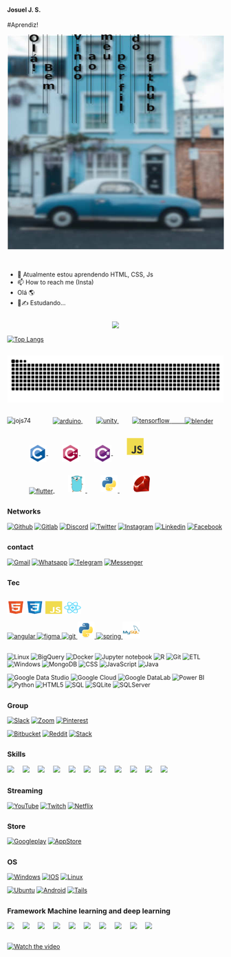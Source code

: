 #### Josuel J. S.
#Aprendiz!

<div align="left">
<img height="500em" width="600em" src= "https://github.com/jojs74/jojs74/blob/main/fa2_gi.jpg.jpg">
</div>
</br>

##

- 👀  Atualmente estou aprendendo HTML, CSS, Js
- 📫 How to reach me (Insta)</br>
- Olá 🌎
- 💭✍ Estudando... 
 
 ##
 <div align="center">
  <a href="https://github.com/jojs74">
  <img height="350em" src="https://github-readme-stats.vercel.app/api?username=jojs74&show_icons=true&theme=dark&include_all_commits=true&count_private=false"/>
</div>
 
  ![Top Langs](https://github-readme-stats.vercel.app/api/top-langs/?username=jojs74&layout=compact&theme=dark)
 
 ##

 ![](https://github.com/jojs74/jojs74/blob/output/github-contribution-grid-snake.svg)
 
 ##

<p>
    <a herf=""><img align="left" src="https://github-readme-streak-stats.herokuapp.com/?user=jojs74&theme=tokyonight_duo" alt="jojs74" /></a>
  
&nbsp;&nbsp;&nbsp;&nbsp;&nbsp;&nbsp;&nbsp;&nbsp;&nbsp;&nbsp;&nbsp;&nbsp;&nbsp;<a href="https://www.arduino.cc/" target="_blank"><img align="center" src="https://cdn.worldvectorlogo.com/logos/arduino-1.svg" alt="arduino" width="40" height="40"/> </a>
&nbsp;&nbsp;&nbsp;&nbsp;&nbsp;&nbsp;&nbsp;&nbsp;<a href="https://www.unity.com/" target="_blank"><img src="https://www.vectorlogo.zone/logos/unity3d/unity3d-icon.svg" alt="unity" width="30" height="30"/> </a>
&nbsp;&nbsp;&nbsp;&nbsp;&nbsp;&nbsp;&nbsp;&nbsp;<a href="https://www.tensorflow.org" target="_blank"><img src="https://www.vectorlogo.zone/logos/tensorflow/tensorflow-icon.svg" alt="tensorflow" width="40" height="40"/> </a> <a href="https://unity.com/" target="_blank">
&nbsp;&nbsp;&nbsp;&nbsp;&nbsp;&nbsp;&nbsp;&nbsp;<a href="https://www.blender.org/" target="_blank"><img align="center" src="https://download.blender.org/branding/community/blender_community_badge_white.svg" alt="blender" width="40" height="40"/> </a><br><br>
  
&nbsp;&nbsp;&nbsp;&nbsp;&nbsp;&nbsp;&nbsp;&nbsp;&nbsp;&nbsp;&nbsp;&nbsp;&nbsp;<a href="https://www.cprogramming.com/" target="_blank"><img align="center" src="https://raw.githubusercontent.com/devicons/devicon/master/icons/c/c-original.svg" alt="c" width="40" height="40"/> </a>
&nbsp;&nbsp;&nbsp;&nbsp;&nbsp;&nbsp;&nbsp;&nbsp;<a href="https://www.w3schools.com/cpp/" target="_blank"><img align="center" src="https://raw.githubusercontent.com/devicons/devicon/master/icons/cplusplus/cplusplus-original.svg" alt="cplusplus" width="40" height="40"/> </a>
&nbsp;&nbsp;&nbsp;&nbsp;&nbsp;&nbsp;&nbsp;&nbsp;<a href="https://www.w3schools.com/cs/" target="_blank"><img align="center" src="https://raw.githubusercontent.com/devicons/devicon/master/icons/csharp/csharp-original.svg" alt="csharp" width="40" height="40"/> </a>
&nbsp;&nbsp;&nbsp;&nbsp;&nbsp;&nbsp;&nbsp;&nbsp;<a href="https://developer.mozilla.org/en-US/docs/Web/JavaScript" target="_blank"><img src="https://raw.githubusercontent.com/devicons/devicon/master/icons/javascript/javascript-original.svg" alt="javascript" width="40" height="40"/></a><br><br>

&nbsp;&nbsp;&nbsp;&nbsp;&nbsp;&nbsp;&nbsp;&nbsp;&nbsp;&nbsp;&nbsp;&nbsp;&nbsp;<a href="https://flutter.dev" target="_blank"><img align="center" src="https://www.vectorlogo.zone/logos/flutterio/flutterio-icon.svg" alt="flutter" width="40" height="40"/> </a>
&nbsp;&nbsp;&nbsp;&nbsp;&nbsp;&nbsp;&nbsp;&nbsp;<a href="https://golang.org" target="_blank"><img src="https://raw.githubusercontent.com/devicons/devicon/master/icons/go/go-original.svg" alt="go" width="40" height="40"/> </a> 
&nbsp;&nbsp;&nbsp;&nbsp;&nbsp;&nbsp;&nbsp;&nbsp;<a href="https://www.python.org" target="_blank"><img src="https://raw.githubusercontent.com/devicons/devicon/master/icons/python/python-original.svg" alt="python" width="40" height="40"/> </a> 
&nbsp;&nbsp;&nbsp;&nbsp;&nbsp;&nbsp;&nbsp;&nbsp;<a href="https://www.ruby-lang.org/en/" target="_blank"><img src="https://raw.githubusercontent.com/devicons/devicon/master/icons/ruby/ruby-original.svg" alt="ruby" width="40" height="40"/> </a> 
<br>


##

### Networks

 [![Github](https://img.shields.io/badge/GitHub-100000?style=for-the-badge&logo=github&logoColor=white)](https://github.com/)
 [![Gitlab](https://img.shields.io/badge/GitLab-330F63?style=for-the-badge&logo=gitlab&logoColor=white)](https://gitlab.com/users/sign_in)
 [![Discord](https://img.shields.io/badge/Discord-7289DA?style=for-the-badge&logo=discord&logoColor=white)](https://discord.com/)
[![Twitter](https://img.shields.io/badge/Twitter-1DA1F2?style=for-the-badge&logo=twitter&logoColor=white)](https://twitter.com/josephf_23)
[![Instagram](https://img.shields.io/badge/Instagram-E4405F?style=for-the-badge&logo=instagram&logoColor=white)](https://www.instagram.com/job._23/)
[![Linkedin](https://img.shields.io/badge/LinkedIn-0077B5?style=for-the-badge&logo=linkedin&logoColor=white)](https://br.linkedin.com/)
[![Facebook](https://img.shields.io/badge/Facebook-1877F2?style=for-the-badge&logo=facebook&logoColor=white)](https://pt-br.facebook.com/)

##

### contact

 [![Gmail](https://img.shields.io/badge/Gmail-D14836?style=for-the-badge&logo=gmail&logoColor=white)](https://www.google.com/gmail)
 [![Whatsapp](https://img.shields.io/badge/WhatsApp-25D366?style=for-the-badge&logo=whatsapp&logoColor=white)](https://www.whatsapp.com/?lang=pt_br)
 [![Telegram](https://img.shields.io/badge/Telegram-2CA5E0?style=for-the-badge&logo=telegram&logoColor=white)](https://web.telegram.org/)
 [![Messenger](https://img.shields.io/badge/Messenger-00B2FF?style=for-the-badge&logo=messenger&logoColor=white)](https://www.messenger.com/)


##

### Tec

 <div style="display: inline_block"></br>
  
   <img align="center" alt="jojs74-HTML" height="30" width="40" src="https://raw.githubusercontent.com/devicons/devicon/master/icons/html5/html5-original.svg">
   <img align="center" alt="jojs74-CSS" height="30" width="40" src="https://raw.githubusercontent.com/devicons/devicon/master/icons/css3/css3-original.svg">
   <img align="center" alt="jojs74-Js" height="30" width="40" src="https://raw.githubusercontent.com/devicons/devicon/master/icons/javascript/javascript-plain.svg">
   <img align="center" alt="jojs74-React" height="30" width="40" src="https://raw.githubusercontent.com/devicons/devicon/master/icons/react/react-original.svg">
   </br>
   </br>
   <a href="https://angular.io" target="_blank"> <img src="https://angular.io/assets/images/logos/angular/angular.svg" alt="angular" width="40" height="40"/> </a>
   <a href="https://www.figma.com/" target="_blank"> <img src="https://www.vectorlogo.zone/logos/figma/figma-icon.svg" alt="figma" width="40" height="40"/> </a> 
   <a href="https://git-scm.com/" target="_blank"> <img src="https://www.vectorlogo.zone/logos/git-scm/git-scm-icon.svg" alt="git" width="40" height="40"/> </a>
   <a href="https://www.python.org" target="_blank"> <img src="https://raw.githubusercontent.com/devicons/devicon/master/icons/python/python-original.svg" alt="python"       width="40" height="40"/> </a> <a href="https://spring.io/" target="_blank"> <img src="https://www.vectorlogo.zone/logos/springio/springio-icon.svg" alt="spring" width="40" height="40"/> </a>
   <a href="https://www.mysql.com/" target="_blank"> <img src="https://raw.githubusercontent.com/devicons/devicon/master/icons/mysql/mysql-original-wordmark.svg" alt="mysql"      width="40" height="40"/> </a>
</div>

</br>

![Linux](https://img.shields.io/badge/-Linux-black?style=flat-square&logo=linux)
![BigQuery](https://img.shields.io/badge/BigQuery-black?style=flat-square&logo=BigQuery)
![Docker](https://img.shields.io/badge/-Docker-black?style=flat-square&logo=docker)
![Jupyter notebook](https://img.shields.io/badge/Jupyternotebook-black?style=flat-square&logo=Jupyternotebook)
![R](https://img.shields.io/badge/-R-black?style=flat-square&logo=r&logoColor=darkblue)
![Git](https://img.shields.io/badge/-Git-black?style=flat-square&logo=git)
![ETL](https://img.shields.io/badge/-ETL-black?style=flat-square&logo=ETL)
![Windows](https://img.shields.io/badge/-Windows-black?style=flat-square&logo=windows)
![MongoDB](https://img.shields.io/badge/-MongoDB-black?style=flat-square&logo=MongoDB)
![CSS](https://img.shields.io/badge/-CSS-black?style=flat-square&logo=CSS)
![JavaScript](https://img.shields.io/badge/-JavaScript-black?style=flat-square&logo=JavaScript)
![Java](https://img.shields.io/badge/-Java-black?style=flat-square&logo=Java)

![Google Data Studio](https://img.shields.io/badge/-GoogleDataStudio-black?style=flat-square&logo=google)
![Google Cloud](https://img.shields.io/badge/GoogleCloud-black?style=flat-square&logo=google-cloud)
![Google DataLab](https://img.shields.io/badge/DataLab-black?style=flat-square&logo=google-DataLab)
![Power BI](https://img.shields.io/badge/-PowerBI-black?style=flat-square&logo=microsoft&logoColor=yellow)
![Python](https://img.shields.io/badge/-Python-black?style=flat-square&logo=python)
![HTML5](https://img.shields.io/badge/-HTML5-black?style=flat-square&logo=HTML5)
![SQL](https://img.shields.io/badge/-SQL-black?style=flat-square&logo=SQL)
![SQLite](https://img.shields.io/badge/-SQLite-black?style=flat-square&logo=SQLite)
![SQLServer](https://img.shields.io/badge/-SQLServer-black?style=flat-square&logo=SQL_Server)


##

### Group


 [![Slack](	https://img.shields.io/badge/Slack-4A154B?style=for-the-badge&logo=slack&logoColor=white)](https://slack.com/intl/pt-br/)
 [![Zoom](https://img.shields.io/badge/Zoom-2D8CFF?style=for-the-badge&logo=zoom&logoColor=white)](https://zoom.us/download)
 [![Pinterest](https://aleen42.github.io/badges/src/pinterest.svg)](https://br.pinterest.com/)

 [![Bitbucket](https://img.shields.io/badge/Bitbucket-330F63?style=for-the-badge&logo=bitbucket&logoColor=white)](https://bitbucket.org/)
 [![Reddit](https://aleen42.github.io/badges/src/reddit.svg)](https://www.reddit.com/)
 [![Stack](	https://aleen42.github.io/badges/src/stackexchange.svg)](https://portuguese.stackexchange.com/)

##
### Skills
<img src="https://img.shields.io/badge/Visual-Studio-blue?style=for-the-badge&logo=Visual-Studio&logoColor=white" />&nbsp;&nbsp;&nbsp;&nbsp;
<img src="https://img.shields.io/badge/Google-Cloud-blue?style=for-the-badge&logo=Google_Cloud&logoColor=white" />&nbsp;&nbsp;&nbsp;&nbsp;
<img src="https://img.shields.io/badge/Datalab-blue?style=for-the-badge&logo=Data-lab&logoColor=white" />&nbsp;&nbsp;&nbsp;&nbsp;
<img src="https://img.shields.io/badge/IBM-IBM Cloud-blue?style=for-the-badge&logo=IBM-CloudlogoColor=white" />&nbsp;&nbsp;&nbsp;&nbsp;
<img src="https://img.shields.io/badge/MLflow-blue?style=for-the-badge&logo=MLflow&logoColor=blue" />&nbsp;&nbsp;&nbsp;&nbsp;
<img src="https://img.shields.io/badge/IBM-Watson-blue?style=for-the-badge&logo=IBM-WatsonlogoColor=white" />&nbsp;&nbsp;&nbsp;&nbsp;
<img src="https://img.shields.io/badge/Azure-Machine-learningblue?style=for-the-badge&logo=Azure-Machine-learninglogoColor=white" />&nbsp;&nbsp;&nbsp;&nbsp;
<img src="https://img.shields.io/badge/Editor-VSCode-blue?style=for-the-badge&logo=visual-studio-code&logoColor=white" />&nbsp;&nbsp;&nbsp;&nbsp;
<img src="https://img.shields.io/badge/Google-Colab-blue?style=for-the-badge&logo=Google_Colab&logoColor=white" />&nbsp;&nbsp;&nbsp;&nbsp;
<img src="https://img.shields.io/badge/BigQuery-blue?style=for-the-badge&logo=Big-Query&logoColor=white" />&nbsp;&nbsp;&nbsp;&nbsp;
<img src="https://img.shields.io/badge/Azure-blue?style=for-the-badge&logo=AzurelogoColor=white" />

 ##
### Streaming
[![YouTube](https://img.shields.io/badge/YouTube-FF0000?style=for-the-badge&logo=youtube&logoColor=white)](https://www.youtube.com/)
[![Twitch](https://img.shields.io/badge/Twitch-9146FF?style=for-the-badge&logo=twitch&logoColor=white)](https://www.twitch.tv/)
[![Netflix](https://img.shields.io/badge/Netflix-E50914?style=for-the-badge&logo=netflix&logoColor=white)](https://www.netflix.com/br/)

 ##
### Store
  [![Googleplay](https://img.shields.io/badge/Google_Play-414141?style=for-the-badge&logo=google-play&logoColor=white)](https://play.google.com/store?hl=pt_BR&gl=US)
  [![AppStore](https://img.shields.io/badge/App_Store-0D96F6?style=for-the-badge&logo=app-store&logoColor=white)](https://www.apple.com/br/app-store/)
  
  ##
 ### OS
 [![Windows](https://img.shields.io/badge/Windows-0078D6?style=for-the-badge&logo=windows&logoColor=white)](https://www.microsoft.com/pt-br/windows/)
 [![IOS](https://img.shields.io/badge/iOS-000000?style=for-the-badge&logo=ios&logoColor=white)](https://www.apple.com/br/ios/ios-15/)
[![Linux](https://img.shields.io/badge/Linux_Mint-87CF3E?style=for-the-badge&logo=linux-mint&logoColor=white)](https://www.linuxliteos.com/download.php)

[![Ubuntu](https://img.shields.io/badge/Ubuntu-E95420?style=for-the-badge&logo=ubuntu&logoColor=white)](https://ubuntu.com/download)
[![Android](https://img.shields.io/badge/Android-3DDC84?style=for-the-badge&logo=android&logoColor=white)](https://www.android.com/intl/pt-BR_br/)
[![Tails](https://img.shields.io/badge/Tails%20-56347C?&style=for-the-badge&logo=tails&logoColor=white)](https://tails.boum.org/index.pt.html)
##
### Framework Machine learning and deep learning
<img src="https://img.shields.io/badge/-Cuda-black?style=for-the-badge&logo=Cuda" />&nbsp;&nbsp;&nbsp;&nbsp;
<img src="https://img.shields.io/badge/-Flask-black?style=for-the-badge&logo=flask" />&nbsp;&nbsp;&nbsp;&nbsp;
<img src="https://img.shields.io/badge/-TensorFlow-181717?style=for-the-badge&logo=TensorFlow" />&nbsp;&nbsp;&nbsp;&nbsp;
<img src="https://img.shields.io/badge/-Keras-181717?style=for-the-badge&logo=Keras" />&nbsp;&nbsp;&nbsp;&nbsp;
<img src="https://img.shields.io/badge/-Theano-181717?style=for-the-badge&logo=Theano" />&nbsp;&nbsp;&nbsp;&nbsp;
<img src="https://img.shields.io/badge/-PyTorch-181717?style=for-the-badge&logo=PyTorch" />&nbsp;&nbsp;&nbsp;&nbsp;
<img src="https://img.shields.io/badge/-TensorFlow GPU-black?style=for-the-badge&logo=TensorFlow_GPU" />&nbsp;&nbsp;&nbsp;&nbsp;
<img src="https://img.shields.io/badge/-Yollo-181717?style=for-the-badge&logo=Yollo" />&nbsp;&nbsp;&nbsp;&nbsp;
<img src="https://img.shields.io/badge/-Scikit Learn-181717?style=for-the-badge&logo=Scikit_Learn" />&nbsp;&nbsp;&nbsp;&nbsp;
<img src="https://img.shields.io/badge/-NLTK-181717?style=for-the-badge&logo=NLTK" />&nbsp;&nbsp;&nbsp;&nbsp;
##
 
 [![Watch the video](https://img.youtube.com/vi/T-D1KVIuvjA/maxresdefault.jpg)](https://youtu.be/T-D1KVIuvjA)
 

